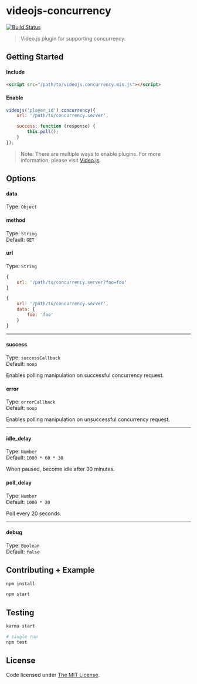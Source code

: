 # videojs-concurrency

[![Build Status](https://travis-ci.org/chemoish/videojs-concurrency.svg)](https://travis-ci.org/chemoish/videojs-concurrency)

> Video.js plugin for supporting concurrency.

## Getting Started

#### Include

```html
<script src="/path/to/videojs.concurrency.min.js"></script>
```

#### Enable

```js
videojs('player_id').concurrency({
    url: '/path/to/concurrency.server',

    success: function (response) {
        this.poll();
    }
});
```

> Note: There are multiple ways to enable plugins. For more information, please visit [Video.js](https://github.com/videojs/video.js).

## Options

#### data

Type: `Object`  

#### method

Type: `String`  
Default: `GET`

#### url

Type: `String`  

```js
{
    url: '/path/to/concurrency.server?foo=foo'
}

{
    url: '/path/to/concurrency.server',
    data: {
        foo: 'foo'
    }
}
```

---

#### success

Type: `successCallback`  
Default: `noop`

Enables polling manipulation on successful concurrency request.

#### error

Type: `errorCallback`  
Default: `noop`

Enables polling manipulation on unsuccessful concurrency request.

---

#### idle_delay

Type: `Number`  
Default: `1000 * 60 * 30`

When paused, become idle after 30 minutes.

#### poll_delay

Type: `Number`  
Default: `1000 * 20`

Poll every 20 seconds.

---

#### debug

Type: `Boolean`  
Default: `false`

## Contributing + Example

```bash
npm install

npm start
```

## Testing

```bash
karma start

# single run
npm test

```

## License

Code licensed under [The MIT License](https://github.com/chemoish/videojs-concurrency/blob/master/LICENSE).
